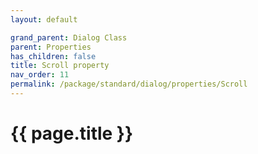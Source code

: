 ```yaml
---
layout: default

grand_parent: Dialog Class
parent: Properties
has_children: false
title: Scroll property
nav_order: 11
permalink: /package/standard/dialog/properties/Scroll
---
```

# {{ page.title }}


